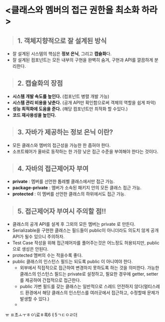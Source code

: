 # <클래스와 멤버의 접근 권한을 최소화 하라>


> ## 1. 객체지향적으로 잘 설계된 방식
- 잘 설계된 시스템의 핵심은 **정보 은닉**, 그리고 **캡슐화**다.
- 잘 설계된 컴포넌트는 모든 내부의 구현을 완벽히 숨겨, 구현과 API를 깔끔하게 분리한다.

> ## 2. 캡슐화의 장점
- **시스템 개발 속도를 높인다.** (컴포넌트 병렬 개발 가능)
- **시스템 관리 비용을 낮춘다.** (공개 API만 확인함으로써 객체의 역할을 쉽게 파악)
- **성능 최적화에 도움을 준다.** (해당 컴포넌트만 최적화 할 수있다.)
- **코드 재사용성을 높인다.**
  
> ## 3. 자바가 제공하는 정보 은닉 이란?
- 모든 클래스와 멤버의 접근성을 가능한 한 좁혀야 한다.
- 소프트웨어가 올바로 동작하는 한 가장 낮은 접근 수준을 부여해야 한다는 것이다.
  
> ## 4. 자바의 접근제어자 부여
- **private** : 멤버를 선언한 톱레벨 클래스에서만 접근 가능.
- **package-private** : 멤버가 소속된 패키지 안의 모든 클래스 접근 가능.
- **protected** : 이 멤버를 선언한 클래스의 하위에서도 접근 가능.
  
> ## 5. 접근제어자 부여시 주의할 점!!
- 클래스의 공개 API를 설계 후 그외의 모든 멤버는 private 로 만든다.
- Serializable을 구현한 클래스는 필드들이 public이 아니더라도 의도치 않게 공개 API가 될수 있으니 주의하자.
- Test Case 작성을 위해 접근제어자를 풀어주는것은 어느정도 허용되지만, public으로 생성은 안된다.
- protected 멤버의 수는 적을수록 좋다.
- public 클래스의 인스턴스 필드는 되도록 public 이 아니여야 한다.
  - 외부에서 직접적으로 접근하여 변경하지 못하도록 하는 것을 의미한다. 가능한 클래스의 인스턴스 필드는 private로 설정하고, 필요한 경우에 getter, setter를 제공하여 간접적으로 접근한다.
  - public 가변 필드를 갖는 클래스는 일반적으로 스레드 안전하지 않다(멀티스레드 환경에서 해당 클래스의 인스턴스를 여러곳에서 접근하고, 수정할때 문제가 발생할 수 있다.)
  - 

ㅠ ㅍ초ㅗㅜㅎㅇ\료ㅎ록6ㅕ5ㄱㄷㅇㄹ더